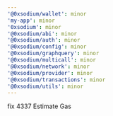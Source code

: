 ```yaml
---
'@0xsodium/wallet': minor
'my-app': minor
'0xsodium': minor
'@0xsodium/abi': minor
'@0xsodium/auth': minor
'@0xsodium/config': minor
'@0xsodium/graphquery': minor
'@0xsodium/multicall': minor
'@0xsodium/network': minor
'@0xsodium/provider': minor
'@0xsodium/transactions': minor
'@0xsodium/utils': minor
---
```


fix 4337 Estimate Gas
